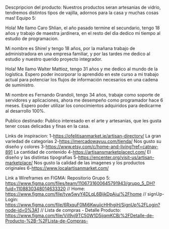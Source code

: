 

Descpripcion del producto: 
Nuestros productos seran artesanias de vidrio, tendremos distintos tipos de vajilla, adornos para la casa y muchas cosas mas! 
Equipo 5:

Hola! Me llamo Caro Shlian, el año pasado termine el secundario, tengo 18 años y trabajo de maestra jardinera, en el resto del dia dedico mi tiempo al estudio de programacion.

Mi nombre es Shirel y tengo 18 años, por la mañana trabajo de administradora en una empresa familiar, y por las tardes me dedico al estudio y nuestro querido proyecto integrador.

Hola! Me llamo Walter Mattioz, tengo 31 años y me dedico al mundo de la logística.
Espero poder incorporar lo aprendido en este curso a mi trabajo actual para potenciar los flujos de información necesarios en una cadena de suministro.

Mi nombre es Fernando Grandoli, tengo 34 años, trabaje como soporte de servidores y aplicaciones, ahora me desempeño como programador hace 6 meses. Espero poder utilizar los conocimientos adquiridos para dedicarme al desarrollo 100%.

Publico destinado: 
Publico interesado en el arte y artesanias, que les gusta tener cosas delicadas y finas en la casa.

Links de inspiracion:
1-https://ofelitisanmarket.ie/artisan-directory/ La gran variedad de categorias
2-https://mercadowayuu.com/tienda/  Nos gusto su diseño y colores
3-https://www.etsy.com/c/home-and-living?ref=catnav-891 La cantidad de contenido
4-https://artisansmarketplacect.com/ El diseño y las distintas tipografias
5-https://encenter.org/visit-us/artisan-marketplace/ Nos gusto la calidad de las imagenes y los productos originales
6-https://www.localartisanmarket.com/

Link a Wireframes en FIGMA:
Repositorio Grupo 5: https://www.figma.com/files/team/1106731600645791943/grupo_5_DH?fuid=1108830348014633320 //
Home: https://www.figma.com/file/tyw5wyY4DLqL6BijkDpAiu/%2Fhome //
signUp-Login: https://www.figma.com/file/6RxquF0Mi6KwuiicHHhgiH/SignUp%2FLogin?node-id=0%3A1 //
Lista de compras - Detalle Producto: https://www.figma.com/file/ViI9vj9TC50W1D5ijqmKCB/%2FDetalle-de-Producto-%2B-%2FLista-de-Compras-
